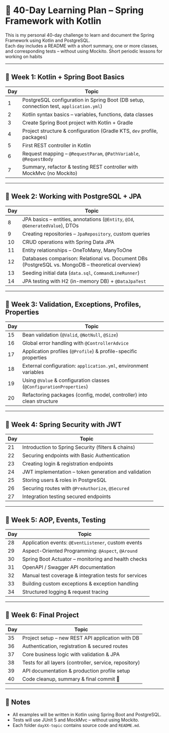 # 📅 40-Day Learning Plan – Spring Framework with Kotlin

This is my personal 40-day challenge to learn and document the Spring Framework using Kotlin and PostgreSQL.  
Each day includes a README with a short summary, one or more classes, and corresponding tests – without using Mockito.
Short periodic lessons for working on habits

---

## 🧭 Week 1: Kotlin + Spring Boot Basics

| Day | Topic                                                                                  |
| --- | -------------------------------------------------------------------------------------- |
| 1   | PostgreSQL configuration in Spring Boot (DB setup, connection test, `application.yml`) |
| 2   | Kotlin syntax basics – variables, functions, data classes                              |
| 3   | Create Spring Boot project with Kotlin + Gradle                                        |
| 4   | Project structure & configuration (Gradle KTS, `dev` profile, packages)                |
| 5   | First REST controller in Kotlin                                                        |
| 6   | Request mapping – `@RequestParam`, `@PathVariable`, `@RequestBody`                     |
| 7   | Summary, refactor & testing REST controller with MockMvc (no Mockito)                  |


---

## 🧭 Week 2: Working with PostgreSQL + JPA

| Day | Topic                                                                                             |
| --- | ------------------------------------------------------------------------------------------------- |
| 8   | JPA basics – entities, annotations (`@Entity`, `@Id`, `@GeneratedValue`), DTOs                    |
| 9   | Creating repositories – `JpaRepository`, custom queries                                           |
| 10  | CRUD operations with Spring Data JPA                                                              |
| 11  | Entity relationships – OneToMany, ManyToOne                                                       |
| 12  | Databases comparison: Relational vs. Document DBs (PostgreSQL vs. MongoDB – theoretical overview) |
| 13  | Seeding initial data (`data.sql`, `CommandLineRunner`)                                            |
| 14  | JPA testing with H2 (in-memory DB) + `@DataJpaTest`                                               |


---

## 🧭 Week 3: Validation, Exceptions, Profiles, Properties

| Day | Topic                                                                 |
| --- | --------------------------------------------------------------------- |
| 15  | Bean validation (`@Valid`, `@NotNull`, `@Size`)                       |
| 16  | Global error handling with `@ControllerAdvice`                        |
| 17  | Application profiles (`@Profile`) & profile-specific properties       |
| 18  | External configuration: `application.yml`, environment variables      |
| 19  | Using `@Value` & configuration classes (`@ConfigurationProperties`)   |
| 20  | Refactoring packages (config, model, controller) into clean structure |


---

## 🧭 Week 4: Spring Security with JWT

| Day | Topic                                                |
| --- | ---------------------------------------------------- |
| 21  | Introduction to Spring Security (filters & chains)   |
| 22  | Securing endpoints with Basic Authentication         |
| 23  | Creating login & registration endpoints              |
| 24  | JWT implementation – token generation and validation |
| 25  | Storing users & roles in PostgreSQL                  |
| 26  | Securing routes with `@PreAuthorize`, `@Secured`     |
| 27  | Integration testing secured endpoints                |


---

## 🧭 Week 5: AOP, Events, Testing

| Day | Topic                                                 |
| --- | ----------------------------------------------------- |
| 28  | Application events: `@EventListener`, custom events   |
| 29  | Aspect-Oriented Programming: `@Aspect`, `@Around`     |
| 30  | Spring Boot Actuator – monitoring and health checks   |
| 31  | OpenAPI / Swagger API documentation                   |
| 32  | Manual test coverage & integration tests for services |
| 33  | Building custom exceptions & exception handling       |
| 34  | Structured logging & request tracing                  |


---

## 🧭 Week 6: Final Project

| Day | Topic                                                  |
| --- | ------------------------------------------------------ |
| 35  | Project setup – new REST API application with DB       |
| 36  | Authentication, registration & secured routes          |
| 37  | Core business logic with validation & JPA              |
| 38  | Tests for all layers (controller, service, repository) |
| 39  | API documentation & production profile setup           |
| 40  | Code cleanup, summary & final commit 🎉                |


---

## 🔁 Notes

- All examples will be written in Kotlin using Spring Boot and PostgreSQL.
- Tests will use JUnit 5 and MockMvc – without using Mockito.
- Each folder `dayXX-topic` contains source code and `README.md`.
